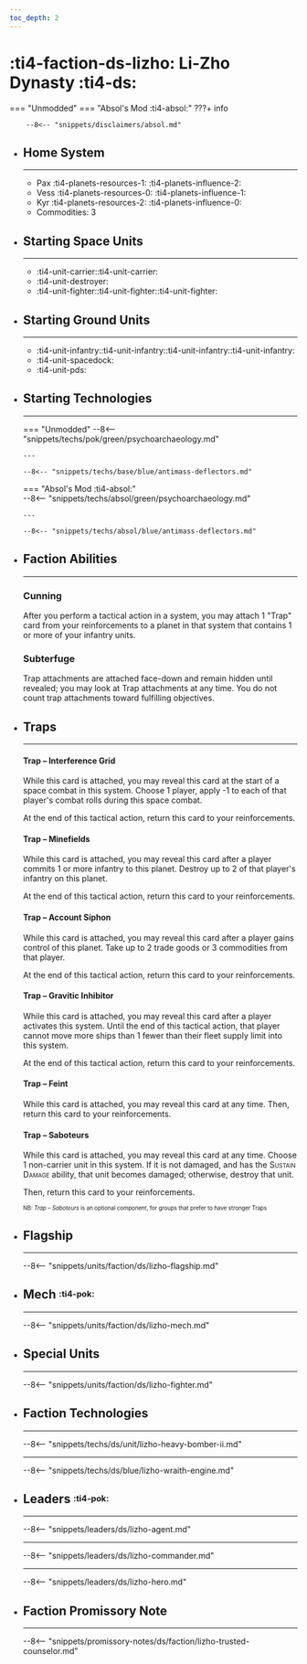 ```yaml
---
toc_depth: 2
---
```


# :ti4-faction-ds-lizho: Li-Zho Dynasty :ti4-ds:
=== "Unmodded"
=== "Absol's Mod :ti4-absol:" 
    ???+ info

        --8<-- "snippets/disclaimers/absol.md"

<div class="grid cards" markdown>

-   ## __Home System__

    ---

    * Pax :ti4-planets-resources-1: :ti4-planets-influence-2:
    * Vess :ti4-planets-resources-0: :ti4-planets-influence-1:
    * Kyr :ti4-planets-resources-2: :ti4-planets-influence-0:
    * Commodities: 3

</div>

<div class="grid cards" markdown>

-   ## __Starting Space Units__

    ---

    * :ti4-unit-carrier::ti4-unit-carrier:
    * :ti4-unit-destroyer:
    * :ti4-unit-fighter::ti4-unit-fighter::ti4-unit-fighter:

-   ## __Starting Ground Units__

    ---

    * :ti4-unit-infantry::ti4-unit-infantry::ti4-unit-infantry::ti4-unit-infantry:
    * :ti4-unit-spacedock:
    * :ti4-unit-pds:

-   ## __Starting Technologies__

    ---
    === "Unmodded"
        --8<-- "snippets/techs/pok/green/psychoarchaeology.md"

        ---

        --8<-- "snippets/techs/base/blue/antimass-deflectors.md"

    === "Absol's Mod :ti4-absol:"  
        --8<-- "snippets/techs/absol/green/psychoarchaeology.md"

        ---

        --8<-- "snippets/techs/absol/blue/antimass-deflectors.md"

-   ## __Faction Abilities__

    ---
    ### **Cunning**
    
    After you perform a tactical action in a system, you may attach 1 "Trap" card from your reinforcements to a planet in that system that contains 1 or more of your infantry units.

    ### **Subterfuge**
    
    Trap attachments are attached face-down and remain hidden until revealed; you may look at Trap attachments at any time. 
    You do not count trap attachments toward fulfilling objectives.

</div>

<div class="grid cards" markdown>

-   ## __Traps__

    ---
    #### Trap – Interference Grid

    While this card is attached, you may reveal this card at the start of a space combat in this system.
    Choose 1 player, apply -1 to each of that player's combat rolls during this space combat.

    At the end of this tactical action, return this card to your reinforcements.

    #### Trap – Minefields

    While this card is attached, you may reveal this card after a player commits 1 or more infantry to this planet.
    Destroy up to 2 of that player's infantry on this planet.

    At the end of this tactical action, return this card to your reinforcements.

    #### Trap – Account Siphon

    While this card is attached, you may reveal this card after a player gains control of this planet.
    Take up to 2 trade goods or 3 commodities from that player.

    At the end of this tactical action, return this card to your reinforcements.

    #### Trap – Gravitic Inhibitor

    While this card is attached, you may reveal this card after a player activates this system.
    Until the end of this tactical action, that player cannot move more ships than 1 fewer than their fleet supply limit into this system.

    At the end of this tactical action, return this card to your reinforcements.

    #### Trap – Feint

    While this card is attached, you may reveal this card at any time.
    Then, return this card to your reinforcements.

    #### Trap – Saboteurs

    While this card is attached, you may reveal this card at any time.
    Choose 1 non-carrier unit in this system. If it is not damaged, and has the <span style="font-variant:small-caps;">Sustain Damage</span> ability, that unit becomes damaged; otherwise, destroy that unit.

    Then, return this card to your reinforcements.

    <sup><sub>NB: _Trap – Saboteurs_ is an optional component, for groups that prefer to have stronger Traps</sub></sup>

</div>
<div class="grid cards" markdown>

-   ## __Flagship__

    ---
    --8<-- "snippets/units/faction/ds/lizho-flagship.md"

-   ## __Mech__ <sup><sub>:ti4-pok:</sub></sup>

    ---
    --8<-- "snippets/units/faction/ds/lizho-mech.md"

-   ## __Special Units__

    ---
    --8<-- "snippets/units/faction/ds/lizho-fighter.md"

</div>

<div class="grid cards" markdown>

-   ## __Faction Technologies__

    ---

    --8<-- "snippets/techs/ds/unit/lizho-heavy-bomber-ii.md"

    ---

    --8<-- "snippets/techs/ds/blue/lizho-wraith-engine.md"

-   ## __Leaders__ <sup><sub>:ti4-pok:</sub></sup>

    ---
    
    --8<-- "snippets/leaders/ds/lizho-agent.md"

    ---

    --8<-- "snippets/leaders/ds/lizho-commander.md"

    ---

    --8<-- "snippets/leaders/ds/lizho-hero.md"

-   ## __Faction Promissory Note__

    ---
    --8<-- "snippets/promissory-notes/ds/faction/lizho-trusted-counselor.md"

</div>
